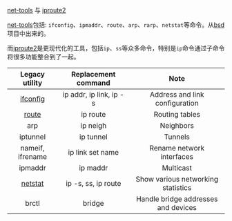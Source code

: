[net-tools](https://github.com/ecki/net-tools) 与 [iproute2](https://github.com/shemminger/iproute2)

[net-tools](https://net-tools.sourceforge.io/)包括: `ifconfig`、`ipmaddr`、`route`、`arp`、`rarp`、`netstat`等命令。从[bsd](https://github.com/openbsd/src)项目中出来的。

而[iproute2](https://en.wikipedia.org/wiki/Iproute2)是更现代化的工具，包括`ip`、`ss`等众多命令，特别是`ip`命令通过子命令将很多功能整合到了一起。

|                     Legacy utility                     |   Replacement command   |                Note                 |
| :----------------------------------------------------: | :---------------------: | :---------------------------------: |
|   [ifconfig](https://en.wikipedia.org/wiki/Ifconfig)   | ip addr, ip link, ip -s |   Address and link configuration    |
| [route](https://en.wikipedia.org/wiki/Route_(command)) |        ip route         |           Routing tables            |
|                          arp                           |        ip neigh         |              Neighbors              |
|                        iptunnel                        |        ip tunnel        |               Tunnels               |
|                    nameif, ifrename                    |    ip link set name     |      Rename network interfaces      |
|                        ipmaddr                         |        ip maddr         |              Multicast              |
|    [netstat](https://en.wikipedia.org/wiki/Netstat)    |   ip -s, ss, ip route   | Show various networking statistics  |
|                         brctl                          |         bridge          | Handle bridge addresses and devices |

